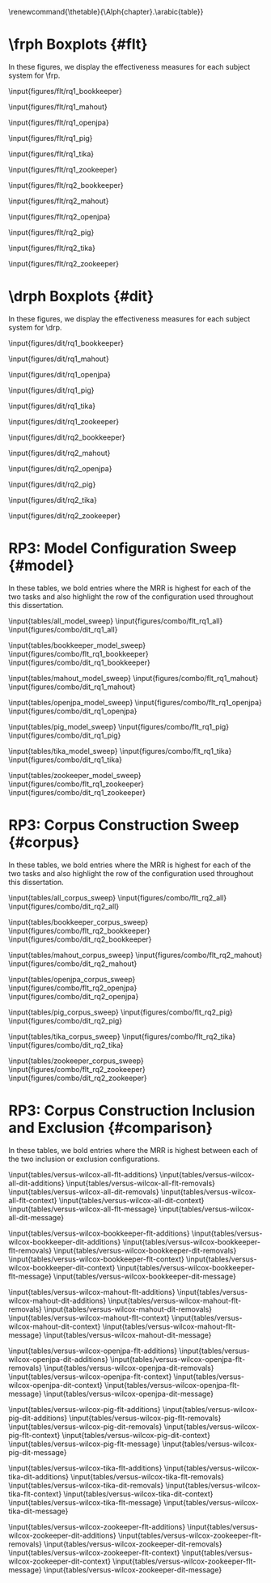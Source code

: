 <!-- this fixes the issue with all tables having label A.nn -->
\renewcommand{\thetable}{\Alph{chapter}.\arabic{table}}

<!-- this disables any of these figures or tables appearing in LoF or LoT -->
<!-- \captionsetup{list=no} -->
<!-- update: grad school said to list everything -->

# \frph Boxplots {#flt}

In these figures, we display the effectiveness measures for each subject system
for \frp.

<!-- BookKeeper v4.3.0
max bound:	843
same:	38	0.265734265734
same (ones):	34	0.237762237762
diff of 1:	14	0.0979020979021
diff of 2:	13	0.0909090909091
diff of 3:	4	0.027972027972
within <=1:	14	0.0979020979021
within <=5:	40	0.27972027972
within <=10:	46	0.321678321678
within <=50:	74	0.517482517483
other (>50.000000):	31	0.216783216783
within <= 8 (1.000000%):	42	0.293706293706
within <= 42 (5.000000%):	73	0.51048951049
within <= 84 (10.000000%):	84	0.587412587413
within <= 422 (50.000000%):	95	0.664335664336
other > 422 (50.000000%):	10	0.0699300699301
worst (Changesets - Snapshot) 639.0 -680.0
total:	143

-->

\input{figures/flt/rq1_bookkeeper}

<!-- old text
Figure \ref{fig:flt:rq1:bookkeeper} shows the effectiveness measures for
\bookkeeper.  Again, the figure suggests that changesets perform better than
snapshots, even though the difference of MRR is only $0.0056$ (Table
\ref{table:feature_location_rq1}.)
-->


<!-- Mahout v0.10.0
max bound:	1556
same:	6	0.12
same (ones):	5	0.1
diff of 1:	5	0.1
diff of 2:	4	0.08
diff of 3:	0	0.0
within <=1:	5	0.1
within <=5:	12	0.24
within <=10:	15	0.3
within <=50:	23	0.46
other (>50.000000):	21	0.42
within <= 16 (1.000000%):	17	0.34
within <= 78 (5.000000%):	24	0.48
within <= 156 (10.000000%):	28	0.56
within <= 778 (50.000000%):	40	0.8
other > 778 (50.000000%):	4	0.08
worst (Changesets - Snapshot) 865.0 -1133.0
total:	50


-->

\input{figures/flt/rq1_mahout}

<!-- OpenJPA v2.3.0
max bound:	4968
same:	16	0.12213740458
same (ones):	14	0.106870229008
diff of 1:	12	0.0916030534351
diff of 2:	5	0.0381679389313
diff of 3:	3	0.0229007633588
within <=1:	12	0.0916030534351
within <=5:	25	0.190839694656
within <=10:	36	0.274809160305
within <=50:	62	0.473282442748
other (>50.000000):	53	0.404580152672
within <= 50 (1.000000%):	62	0.473282442748
within <= 248 (5.000000%):	76	0.580152671756
within <= 497 (10.000000%):	89	0.679389312977
within <= 2484 (50.000000%):	112	0.854961832061
other > 2484 (50.000000%):	3	0.0229007633588
worst (Changesets - Snapshot) 888.0 -4478.0
total:	131


-->

\input{figures/flt/rq1_openjpa}

<!-- Pig v0.14.0
max bound:	2098
same:	30	0.172413793103
same (ones):	26	0.149425287356
diff of 1:	15	0.0862068965517
diff of 2:	10	0.0574712643678
diff of 3:	11	0.0632183908046
within <=1:	15	0.0862068965517
within <=5:	48	0.275862068966
within <=10:	52	0.298850574713
within <=50:	90	0.51724137931
other (>50.000000):	54	0.310344827586
within <= 21 (1.000000%):	67	0.385057471264
within <= 105 (5.000000%):	106	0.609195402299
within <= 210 (10.000000%):	119	0.683908045977
within <= 1049 (50.000000%):	137	0.787356321839
other > 1049 (50.000000%):	7	0.0402298850575
worst (Changesets - Snapshot) 762.0 -1556.0
total:	174

-->

\input{figures/flt/rq1_pig}

<!-- Tika v1.8
max bound:	954
same:	5	0.138888888889
same (ones):	4	0.111111111111
diff of 1:	9	0.25
diff of 2:	4	0.111111111111
diff of 3:	2	0.0555555555556
within <=1:	9	0.25
within <=5:	16	0.444444444444
within <=10:	19	0.527777777778
within <=50:	23	0.638888888889
other (>50.000000):	8	0.222222222222
within <= 10 (1.000000%):	19	0.527777777778
within <= 48 (5.000000%):	23	0.638888888889
within <= 95 (10.000000%):	26	0.722222222222
within <= 477 (50.000000%):	29	0.805555555556
other > 477 (50.000000%):	2	0.0555555555556
worst (Changesets - Snapshot) 163.0 -539.0
total:	36


-->

\input{figures/flt/rq1_tika}

<!-- ZooKeeper v3.5.0
max bound:	927
same:	60	0.248962655602
same (ones):	56	0.232365145228
diff of 1:	32	0.132780082988
diff of 2:	16	0.0663900414938
diff of 3:	10	0.0414937759336
within <=1:	32	0.132780082988
within <=5:	72	0.298755186722
within <=10:	86	0.356846473029
within <=50:	126	0.522821576763
other (>50.000000):	55	0.228215767635
within <= 9 (1.000000%):	85	0.352697095436
within <= 46 (5.000000%):	121	0.502074688797
within <= 93 (10.000000%):	144	0.597510373444
within <= 464 (50.000000%):	175	0.726141078838
other > 464 (50.000000%):	6	0.0248962655602
worst (Changesets - Snapshot) 405 -517
total:	241


-->

\input{figures/flt/rq1_zookeeper}

<!-- BookKeeper v4.3.0
max bound:	843
same:	29	0.202797202797
same (ones):	21	0.146853146853
diff of 1:	16	0.111888111888
diff of 2:	8	0.0559440559441
diff of 3:	8	0.0559440559441
within <=1:	16	0.111888111888
within <=5:	43	0.300699300699
within <=10:	59	0.412587412587
within <=50:	83	0.58041958042
other (>50.000000):	31	0.216783216783
within <= 8 (1.000000%):	52	0.363636363636
within <= 42 (5.000000%):	82	0.573426573427
within <= 84 (10.000000%):	95	0.664335664336
within <= 422 (50.000000%):	112	0.783216783217
other > 422 (50.000000%):	2	0.013986013986
worst (Changesets - Historical) 620.0 -392.0
total:	143

-->

\input{figures/flt/rq2_bookkeeper}

<!-- Mahout v0.10.0
max bound:	1556
same:	6	0.12
same (ones):	4	0.08
diff of 1:	7	0.14
diff of 2:	4	0.08
diff of 3:	1	0.02
within <=1:	7	0.14
within <=5:	14	0.28
within <=10:	16	0.32
within <=50:	27	0.54
other (>50.000000):	17	0.34
within <= 16 (1.000000%):	21	0.42
within <= 78 (5.000000%):	32	0.64
within <= 156 (10.000000%):	37	0.74
within <= 778 (50.000000%):	43	0.86
other > 778 (50.000000%):	1	0.02
worst (Changesets - Historical) 823.0 -636.0
total:	50

-->

\input{figures/flt/rq2_mahout}

<!-- OpenJPA v2.3.0
max bound:	4968
same:	15	0.114503816794
same (ones):	14	0.106870229008
diff of 1:	7	0.0534351145038
diff of 2:	4	0.030534351145
diff of 3:	7	0.0534351145038
within <=1:	7	0.0534351145038
within <=5:	24	0.18320610687
within <=10:	33	0.251908396947
within <=50:	65	0.496183206107
other (>50.000000):	51	0.389312977099
within <= 50 (1.000000%):	65	0.496183206107
within <= 248 (5.000000%):	101	0.770992366412
within <= 497 (10.000000%):	107	0.81679389313
within <= 2484 (50.000000%):	116	0.885496183206
other > 2484 (50.000000%):	0	0.0
worst (Changesets - Historical) 594.0 -2153.0
total:	131

-->

\input{figures/flt/rq2_openjpa}

<!-- Pig v0.14.0
max bound:	2098
same:	22	0.126436781609
same (ones):	19	0.109195402299
diff of 1:	12	0.0689655172414
diff of 2:	8	0.0459770114943
diff of 3:	2	0.0114942528736
within <=1:	12	0.0689655172414
within <=5:	35	0.201149425287
within <=10:	47	0.270114942529
within <=50:	92	0.528735632184
other (>50.000000):	60	0.344827586207
within <= 21 (1.000000%):	67	0.385057471264
within <= 105 (5.000000%):	123	0.706896551724
within <= 210 (10.000000%):	138	0.793103448276
within <= 1049 (50.000000%):	151	0.867816091954
other > 1049 (50.000000%):	1	0.00574712643678
worst (Changesets - Historical) 1062.0 -784.0
total:	174

-->

\input{figures/flt/rq2_pig}

<!-- Tika v1.8
max bound:	954
same:	6	0.166666666667
same (ones):	4	0.111111111111
diff of 1:	6	0.166666666667
diff of 2:	1	0.0277777777778
diff of 3:	0	0.0
within <=1:	6	0.166666666667
within <=5:	7	0.194444444444
within <=10:	12	0.333333333333
within <=50:	24	0.666666666667
other (>50.000000):	6	0.166666666667
within <= 10 (1.000000%):	12	0.333333333333
within <= 48 (5.000000%):	23	0.638888888889
within <= 95 (10.000000%):	28	0.777777777778
within <= 477 (50.000000%):	30	0.833333333333
other > 477 (50.000000%):	0	0.0
worst (Changesets - Historical) 101.0 -128.0
total:	36

-->

\input{figures/flt/rq2_tika}

<!-- ZooKeeper v3.5.0
max bound:	927
same:	43	0.178423236515
same (ones):	36	0.149377593361
diff of 1:	28	0.116182572614
diff of 2:	21	0.0871369294606
diff of 3:	12	0.0497925311203
within <=1:	28	0.116182572614
within <=5:	81	0.336099585062
within <=10:	118	0.489626556017
within <=50:	169	0.701244813278
other (>50.000000):	29	0.120331950207
within <= 9 (1.000000%):	114	0.473029045643
within <= 46 (5.000000%):	168	0.697095435685
within <= 93 (10.000000%):	182	0.755186721992
within <= 464 (50.000000%):	198	0.821576763485
other > 464 (50.000000%):	0	0.0
worst (Changesets - Historical) 415 -183
total:	241

-->

\input{figures/flt/rq2_zookeeper}


# \drph Boxplots  {#dit}

In these figures, we display the effectiveness measures for each subject system
for \drp.

<!-- BookKeeper v4.3.0
max bound:	5
same:	30	0.182926829268
same (ones):	17	0.103658536585
diff of 1:	61	0.371951219512
diff of 2:	20	0.121951219512
diff of 3:	41	0.25
within <=1:	61	0.371951219512
within <=5:	134	0.817073170732
within <=10:	134	0.817073170732
within <=50:	134	0.817073170732
other (>50.000000):	0	0.0
within <= 0 (1.000000%):	0	0.0
within <= 0 (5.000000%):	0	0.0
within <= 1 (10.000000%):	61	0.371951219512
within <= 3 (50.000000%):	122	0.743902439024
other > 3 (50.000000%):	12	0.0731707317073
worst (Changesets - Snapshot) 4.0 -4.0
total:	164


-->

\input{figures/dit/rq1_bookkeeper}

<!-- Mahout v0.10.0
max bound:	38
same:	16	0.12030075188
same (ones):	4	0.0300751879699
diff of 1:	17	0.127819548872
diff of 2:	19	0.142857142857
diff of 3:	16	0.12030075188
within <=1:	17	0.127819548872
within <=5:	67	0.503759398496
within <=10:	94	0.706766917293
within <=50:	117	0.87969924812
other (>50.000000):	0	0.0
within <= 0 (1.000000%):	0	0.0
within <= 2 (5.000000%):	36	0.270676691729
within <= 4 (10.000000%):	63	0.473684210526
within <= 19 (50.000000%):	109	0.81954887218
other > 19 (50.000000%):	8	0.0601503759398
worst (Changesets - Snapshot) 33.0 -19.0
total:	133


-->
\input{figures/dit/rq1_mahout}

<!-- OpenJPA v2.3.0
max bound:	26
same:	22	0.160583941606
same (ones):	8	0.0583941605839
diff of 1:	27	0.197080291971
diff of 2:	10	0.0729927007299
diff of 3:	15	0.109489051095
within <=1:	27	0.197080291971
within <=5:	72	0.525547445255
within <=10:	101	0.737226277372
within <=50:	115	0.839416058394
other (>50.000000):	0	0.0
within <= 0 (1.000000%):	0	0.0
within <= 1 (5.000000%):	27	0.197080291971
within <= 3 (10.000000%):	52	0.379562043796
within <= 13 (50.000000%):	108	0.788321167883
other > 13 (50.000000%):	7	0.0510948905109
worst (Changesets - Snapshot) 13.0 -21.0
total:	137

-->

\input{figures/dit/rq1_openjpa}

<!-- Pig v0.14.0
max bound:	28
same:	22	0.0990990990991
same (ones):	3	0.0135135135135
diff of 1:	35	0.157657657658
diff of 2:	23	0.103603603604
diff of 3:	28	0.126126126126
within <=1:	35	0.157657657658
within <=5:	138	0.621621621622
within <=10:	184	0.828828828829
within <=50:	200	0.900900900901
other (>50.000000):	0	0.0
within <= 0 (1.000000%):	0	0.0
within <= 1 (5.000000%):	35	0.157657657658
within <= 3 (10.000000%):	86	0.387387387387
within <= 14 (50.000000%):	192	0.864864864865
other > 14 (50.000000%):	8	0.036036036036
worst (Changesets - Snapshot) 17.0 -22.0
total:	222

-->

\input{figures/dit/rq1_pig}

<!-- Tika v1.8
max bound:	26
same:	2	0.05
same (ones):	2	0.05
diff of 1:	9	0.225
diff of 2:	6	0.15
diff of 3:	8	0.2
within <=1:	9	0.225
within <=5:	29	0.725
within <=10:	35	0.875
within <=50:	38	0.95
other (>50.000000):	0	0.0
within <= 0 (1.000000%):	0	0.0
within <= 1 (5.000000%):	9	0.225
within <= 3 (10.000000%):	23	0.575
within <= 13 (50.000000%):	36	0.9
other > 13 (50.000000%):	2	0.05
worst (Changesets - Snapshot) 18.0 -6.0
total:	40

-->

\input{figures/dit/rq1_tika}

<!-- ZooKeeper v3.5.0
max bound:	16
same:	62	0.172701949861
same (ones):	24	0.066852367688
diff of 1:	96	0.267409470752
diff of 2:	67	0.186629526462
diff of 3:	58	0.161559888579
within <=1:	96	0.267409470752
within <=5:	276	0.768802228412
within <=10:	297	0.827298050139
within <=50:	297	0.827298050139
other (>50.000000):	0	0.0
within <= 0 (1.000000%):	0	0.0
within <= 1 (5.000000%):	96	0.267409470752
within <= 2 (10.000000%):	163	0.454038997214
within <= 8 (50.000000%):	293	0.816155988858
other > 8 (50.000000%):	4	0.0111420612813
worst (Changesets - Snapshot) 10.0 -10.0
total:	359

-->
\input{figures/dit/rq1_zookeeper}


<!-- BookKeeper v4.3.0
max bound:	5
same:	38	0.233128834356
same (ones):	24	0.147239263804
diff of 1:	59	0.361963190184
diff of 2:	36	0.220858895706
diff of 3:	25	0.153374233129
within <=1:	59	0.361963190184
within <=5:	125	0.766871165644
within <=10:	125	0.766871165644
within <=50:	125	0.766871165644
other (>50.000000):	0	0.0
within <= 0 (1.000000%):	0	0.0
within <= 0 (5.000000%):	0	0.0
within <= 1 (10.000000%):	59	0.361963190184
within <= 3 (50.000000%):	120	0.736196319018
other > 3 (50.000000%):	5	0.0306748466258
worst (Changesets - Historical) 4.0 -3.0
total:	163

-->

\input{figures/dit/rq2_bookkeeper}

<!-- Mahout v0.10.0
max bound:	38
same:	10	0.0769230769231
same (ones):	4	0.0307692307692
diff of 1:	15	0.115384615385
diff of 2:	7	0.0538461538462
diff of 3:	12	0.0923076923077
within <=1:	15	0.115384615385
within <=5:	48	0.369230769231
within <=10:	79	0.607692307692
within <=50:	120	0.923076923077
other (>50.000000):	0	0.0
within <= 0 (1.000000%):	0	0.0
within <= 2 (5.000000%):	22	0.169230769231
within <= 4 (10.000000%):	41	0.315384615385
within <= 19 (50.000000%):	106	0.815384615385
other > 19 (50.000000%):	14	0.107692307692
worst (Changesets - Historical) 37.0 -25.0
total:	130

-->

\input{figures/dit/rq2_mahout}

<!-- OpenJPA v2.3.0
max bound:	26
same:	16	0.117647058824
same (ones):	5	0.0367647058824
diff of 1:	22	0.161764705882
diff of 2:	18	0.132352941176
diff of 3:	13	0.0955882352941
within <=1:	22	0.161764705882
within <=5:	77	0.566176470588
within <=10:	104	0.764705882353
within <=50:	120	0.882352941176
other (>50.000000):	0	0.0
within <= 0 (1.000000%):	0	0.0
within <= 1 (5.000000%):	22	0.161764705882
within <= 3 (10.000000%):	53	0.389705882353
within <= 13 (50.000000%):	115	0.845588235294
other > 13 (50.000000%):	5	0.0367647058824
worst (Changesets - Historical) 23.0 -20.0
total:	136

-->

\input{figures/dit/rq2_openjpa}

<!-- Pig v0.14.0
max bound:	28
same:	17	0.0769230769231
same (ones):	2	0.00904977375566
diff of 1:	36	0.162895927602
diff of 2:	30	0.135746606335
diff of 3:	26	0.117647058824
within <=1:	36	0.162895927602
within <=5:	139	0.628959276018
within <=10:	194	0.877828054299
within <=50:	204	0.923076923077
other (>50.000000):	0	0.0
within <= 0 (1.000000%):	0	0.0
within <= 1 (5.000000%):	36	0.162895927602
within <= 3 (10.000000%):	92	0.41628959276
within <= 14 (50.000000%):	202	0.914027149321
other > 14 (50.000000%):	2	0.00904977375566
worst (Changesets - Historical) 18.0 -10.0
total:	221

-->

\input{figures/dit/rq2_pig}

<!-- Tika v1.8
max bound:	26
same:	5	0.128205128205
same (ones):	3	0.0769230769231
diff of 1:	1	0.025641025641
diff of 2:	8	0.205128205128
diff of 3:	4	0.102564102564
within <=1:	1	0.025641025641
within <=5:	25	0.641025641026
within <=10:	32	0.820512820513
within <=50:	34	0.871794871795
other (>50.000000):	0	0.0
within <= 0 (1.000000%):	0	0.0
within <= 1 (5.000000%):	1	0.025641025641
within <= 3 (10.000000%):	13	0.333333333333
within <= 13 (50.000000%):	32	0.820512820513
other > 13 (50.000000%):	2	0.0512820512821
worst (Changesets - Historical) 19.0 -7.0
total:	39

-->

\input{figures/dit/rq2_tika}

<!-- ZooKeeper v3.5.0
max bound:	16
same:	40	0.112994350282
same (ones):	7	0.0197740112994
diff of 1:	80	0.225988700565
diff of 2:	70	0.197740112994
diff of 3:	50	0.141242937853
within <=1:	80	0.225988700565
within <=5:	260	0.734463276836
within <=10:	314	0.887005649718
within <=50:	314	0.887005649718
other (>50.000000):	0	0.0
within <= 0 (1.000000%):	0	0.0
within <= 1 (5.000000%):	80	0.225988700565
within <= 2 (10.000000%):	150	0.423728813559
within <= 8 (50.000000%):	305	0.861581920904
other > 8 (50.000000%):	9	0.0254237288136
worst (Changesets - Historical) 9.0 -10.0
total:	354

-->

\input{figures/dit/rq2_zookeeper}


# RP3: Model Configuration Sweep {#model}

In these tables, we bold entries where the MRR is highest for each of the two
tasks and also highlight the row of the configuration used throughout this
dissertation.

\input{tables/all_model_sweep}
\input{figures/combo/flt_rq1_all}
\input{figures/combo/dit_rq1_all}

\input{tables/bookkeeper_model_sweep}
\input{figures/combo/flt_rq1_bookkeeper}
\input{figures/combo/dit_rq1_bookkeeper}

\input{tables/mahout_model_sweep}
\input{figures/combo/flt_rq1_mahout}
\input{figures/combo/dit_rq1_mahout}

\input{tables/openjpa_model_sweep}
\input{figures/combo/flt_rq1_openjpa}
\input{figures/combo/dit_rq1_openjpa}

\input{tables/pig_model_sweep}
\input{figures/combo/flt_rq1_pig}
\input{figures/combo/dit_rq1_pig}

\input{tables/tika_model_sweep}
\input{figures/combo/flt_rq1_tika}
\input{figures/combo/dit_rq1_tika}

\input{tables/zookeeper_model_sweep}
\input{figures/combo/flt_rq1_zookeeper}
\input{figures/combo/dit_rq1_zookeeper}

# RP3:  Corpus Construction Sweep {#corpus}

In these tables, we bold entries where the MRR is highest for each of the two
tasks and also highlight the row of the configuration used throughout this
dissertation.

\input{tables/all_corpus_sweep}
\input{figures/combo/flt_rq2_all}
\input{figures/combo/dit_rq2_all}

\input{tables/bookkeeper_corpus_sweep}
\input{figures/combo/flt_rq2_bookkeeper}
\input{figures/combo/dit_rq2_bookkeeper}

\input{tables/mahout_corpus_sweep}
\input{figures/combo/flt_rq2_mahout}
\input{figures/combo/dit_rq2_mahout}

\input{tables/openjpa_corpus_sweep}
\input{figures/combo/flt_rq2_openjpa}
\input{figures/combo/dit_rq2_openjpa}

\input{tables/pig_corpus_sweep}
\input{figures/combo/flt_rq2_pig}
\input{figures/combo/dit_rq2_pig}

\input{tables/tika_corpus_sweep}
\input{figures/combo/flt_rq2_tika}
\input{figures/combo/dit_rq2_tika}

\input{tables/zookeeper_corpus_sweep}
\input{figures/combo/flt_rq2_zookeeper}
\input{figures/combo/dit_rq2_zookeeper}

# RP3: Corpus Construction Inclusion and Exclusion {#comparison}

In these tables, we bold entries where the MRR is highest between each of the
two inclusion or exclusion configurations.

\input{tables/versus-wilcox-all-flt-additions}
\input{tables/versus-wilcox-all-dit-additions}
\input{tables/versus-wilcox-all-flt-removals}
\input{tables/versus-wilcox-all-dit-removals}
\input{tables/versus-wilcox-all-flt-context}
\input{tables/versus-wilcox-all-dit-context}
\input{tables/versus-wilcox-all-flt-message}
\input{tables/versus-wilcox-all-dit-message}

\input{tables/versus-wilcox-bookkeeper-flt-additions}
\input{tables/versus-wilcox-bookkeeper-dit-additions}
\input{tables/versus-wilcox-bookkeeper-flt-removals}
\input{tables/versus-wilcox-bookkeeper-dit-removals}
\input{tables/versus-wilcox-bookkeeper-flt-context}
\input{tables/versus-wilcox-bookkeeper-dit-context}
\input{tables/versus-wilcox-bookkeeper-flt-message}
\input{tables/versus-wilcox-bookkeeper-dit-message}

\input{tables/versus-wilcox-mahout-flt-additions}
\input{tables/versus-wilcox-mahout-dit-additions}
\input{tables/versus-wilcox-mahout-flt-removals}
\input{tables/versus-wilcox-mahout-dit-removals}
\input{tables/versus-wilcox-mahout-flt-context}
\input{tables/versus-wilcox-mahout-dit-context}
\input{tables/versus-wilcox-mahout-flt-message}
\input{tables/versus-wilcox-mahout-dit-message}

\input{tables/versus-wilcox-openjpa-flt-additions}
\input{tables/versus-wilcox-openjpa-dit-additions}
\input{tables/versus-wilcox-openjpa-flt-removals}
\input{tables/versus-wilcox-openjpa-dit-removals}
\input{tables/versus-wilcox-openjpa-flt-context}
\input{tables/versus-wilcox-openjpa-dit-context}
\input{tables/versus-wilcox-openjpa-flt-message}
\input{tables/versus-wilcox-openjpa-dit-message}

\input{tables/versus-wilcox-pig-flt-additions}
\input{tables/versus-wilcox-pig-dit-additions}
\input{tables/versus-wilcox-pig-flt-removals}
\input{tables/versus-wilcox-pig-dit-removals}
\input{tables/versus-wilcox-pig-flt-context}
\input{tables/versus-wilcox-pig-dit-context}
\input{tables/versus-wilcox-pig-flt-message}
\input{tables/versus-wilcox-pig-dit-message}

\input{tables/versus-wilcox-tika-flt-additions}
\input{tables/versus-wilcox-tika-dit-additions}
\input{tables/versus-wilcox-tika-flt-removals}
\input{tables/versus-wilcox-tika-dit-removals}
\input{tables/versus-wilcox-tika-flt-context}
\input{tables/versus-wilcox-tika-dit-context}
\input{tables/versus-wilcox-tika-flt-message}
\input{tables/versus-wilcox-tika-dit-message}

\input{tables/versus-wilcox-zookeeper-flt-additions}
\input{tables/versus-wilcox-zookeeper-dit-additions}
\input{tables/versus-wilcox-zookeeper-flt-removals}
\input{tables/versus-wilcox-zookeeper-dit-removals}
\input{tables/versus-wilcox-zookeeper-flt-context}
\input{tables/versus-wilcox-zookeeper-dit-context}
\input{tables/versus-wilcox-zookeeper-flt-message}
\input{tables/versus-wilcox-zookeeper-dit-message}
